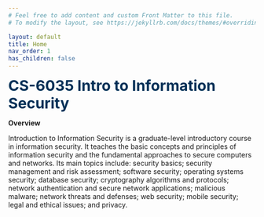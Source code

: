 ```yaml
---
# Feel free to add content and custom Front Matter to this file.
# To modify the layout, see https://jekyllrb.com/docs/themes/#overriding-theme-defaults

layout: default
title: Home
nav_order: 1
has_children: false
---
```

<div style="text-align:left">
  <span style="color: #003057; font-size:30px; font-weight: bold">CS-6035 Intro to Information Security</span>
</div>

<b> Overview </b>

Introduction to Information Security is a graduate-level introductory course in information security. It teaches the basic concepts and principles of information security and the fundamental approaches to secure computers and networks. Its main topics include: security basics; security management and risk assessment; software security; operating systems security; database security; cryptography algorithms and protocols; network authentication and secure network applications; malicious malware; network threats and defenses; web security; mobile security; legal and ethical issues; and privacy.
